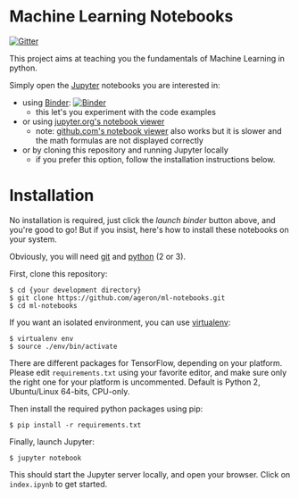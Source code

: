 Machine Learning Notebooks
==========================

[![Gitter](https://badges.gitter.im/ageron/ml-notebooks.svg)](https://gitter.im/ageron/ml-notebooks?utm_source=badge&utm_medium=badge&utm_campaign=pr-badge)

This project aims at teaching you the fundamentals of Machine Learning in
python. 

Simply open the [Jupyter](http://jupyter.org/) notebooks you are interested in:

* using [Binder](http://mybinder.org/): [![Binder](http://mybinder.org/badge.svg)](http://mybinder.org/repo/ageron/ml-notebooks)
    * this let's you experiment with the code examples
* or using [jupyter.org's notebook viewer](http://nbviewer.jupyter.org/github/ageron/ml-notebooks/blob/master/index.ipynb)
    * note: [github.com's notebook viewer](https://github.com/ageron/ml-notebooks/blob/master/index.ipynb) also works but it is slower and the math formulas are not displayed correctly
* or by cloning this repository and running Jupyter locally
    * if you prefer this option, follow the installation instructions below.

# Installation

No installation is required, just click the *launch binder* button above, and you're good to go! But if you insist, here's how to install these notebooks on your system.

Obviously, you will need [git](https://git-scm.com/) and [python](https://www.python.org/downloads/) (2 or 3).

First, clone this repository:

    $ cd {your development directory}
    $ git clone https://github.com/ageron/ml-notebooks.git
    $ cd ml-notebooks

If you want an isolated environment, you can use [virtualenv](https://virtualenv.readthedocs.org/en/latest/):

    $ virtualenv env
    $ source ./env/bin/activate

There are different packages for TensorFlow, depending on your platform. Please edit `requirements.txt` using your favorite editor, and make sure only the right one for your platform is uncommented. Default is Python 2, Ubuntu/Linux 64-bits, CPU-only.

Then install the required python packages using pip:

    $ pip install -r requirements.txt

Finally, launch Jupyter:

    $ jupyter notebook

This should start the Jupyter server locally, and open your browser. Click on `index.ipynb` to get started.

